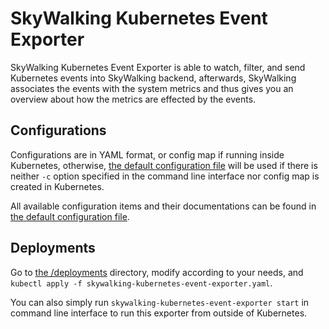 # SkyWalking Kubernetes Event Exporter

SkyWalking Kubernetes Event Exporter is able to watch, filter, and send Kubernetes events into SkyWalking backend,
afterwards, SkyWalking associates the events with the system metrics and thus gives you an overview about how the
metrics are effected by the events.

## Configurations

Configurations are in YAML format, or config map if running inside Kubernetes,
otherwise, [the default configuration file](assets/default-config.yaml) will be used if there is neither `-c` option
specified in the command line interface nor config map is created in Kubernetes.

All available configuration items and their documentations can be found
in [the default configuration file](assets/default-config.yaml).

## Deployments

Go to [the /deployments](deployments) directory, modify according to your needs,
and `kubectl apply -f skywalking-kubernetes-event-exporter.yaml`.

You can also simply run `skywalking-kubernetes-event-exporter start` in command line interface to run this exporter from
outside of Kubernetes.
